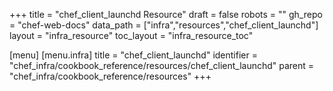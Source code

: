 +++
title = "chef_client_launchd Resource"
draft = false
robots = ""
gh_repo = "chef-web-docs"
data_path = ["infra","resources","chef_client_launchd"]
layout = "infra_resource"
toc_layout = "infra_resource_toc"

[menu]
  [menu.infra]
    title = "chef_client_launchd"
    identifier = "chef_infra/cookbook_reference/resources/chef_client_launchd"
    parent = "chef_infra/cookbook_reference/resources"
+++

<!-- The contents of this page are automatically generated from the chef_client_launchd.yaml file in the data directory. -->
<!-- To suggest a change, edit the https://github.com/chef/chef/blob/main/lib/chef/resource/chef_client_launchd.rb file
      and submit a pull request to the https://github.com/chef/chef repository. -->
